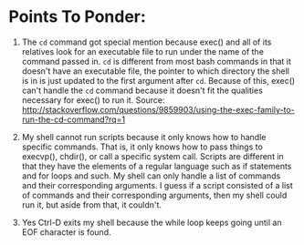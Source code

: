Points To Ponder:
=================

1. The `cd` command got special mention because exec() and all of its relatives
look for an executable file to run under the name of the command passed in. `cd`
is different from most bash commands in that it doesn't have an executable file,
the pointer to which directory the shell is in is just updated to the first
argument after `cd`. Because of this, exec() can't handle the `cd` command because
it doesn't fit the qualities necessary for exec() to run it.
Source: http://stackoverflow.com/questions/9859903/using-the-exec-family-to-run-the-cd-command?rq=1

2. My shell cannot run scripts because it only knows how to handle specific commands.
That is, it only knows how to pass things to execvp(), chdir(), or call a specific
system call. Scripts are different in that they have the elements of a regular
language such as if statements and for loops and such. My shell can only handle a
list of commands and their corresponding arguments. I guess if a script consisted
of a list of commands and their corresponding arguments, then my shell could run
it, but aside from that, it couldn't.

3. Yes Ctrl-D exits my shell because the while loop keeps going until an EOF
character is found.
